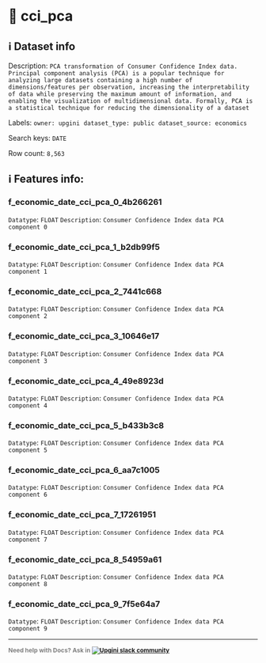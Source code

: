 # 📖 cci_pca 
## ℹ️ Dataset info 
Description: `PCA transformation of Consumer Confidence Index data. Principal component analysis (PCA) is a popular technique for analyzing large datasets containing a high number of dimensions/features per observation, increasing the interpretability of data while preserving the maximum amount of information, and enabling the visualization of multidimensional data. Formally, PCA is a statistical technique for reducing the dimensionality of a dataset` 

Labels: ` owner: upgini ` &nbsp;` dataset_type: public ` &nbsp;` dataset_source: economics ` &nbsp;

Search keys: 
` DATE ` &nbsp;

Row count: `8,563` 

## ℹ️ Features info:

### f_economic_date_cci_pca_0_4b266261
`Datatype`: `FLOAT`
`Description`: `Consumer Confidence Index data PCA component 0`

### f_economic_date_cci_pca_1_b2db99f5
`Datatype`: `FLOAT`
`Description`: `Consumer Confidence Index data PCA component 1`

### f_economic_date_cci_pca_2_7441c668
`Datatype`: `FLOAT`
`Description`: `Consumer Confidence Index data PCA component 2`

### f_economic_date_cci_pca_3_10646e17
`Datatype`: `FLOAT`
`Description`: `Consumer Confidence Index data PCA component 3`

### f_economic_date_cci_pca_4_49e8923d
`Datatype`: `FLOAT`
`Description`: `Consumer Confidence Index data PCA component 4`

### f_economic_date_cci_pca_5_b433b3c8
`Datatype`: `FLOAT`
`Description`: `Consumer Confidence Index data PCA component 5`

### f_economic_date_cci_pca_6_aa7c1005
`Datatype`: `FLOAT`
`Description`: `Consumer Confidence Index data PCA component 6`

### f_economic_date_cci_pca_7_17261951
`Datatype`: `FLOAT`
`Description`: `Consumer Confidence Index data PCA component 7`

### f_economic_date_cci_pca_8_54959a61
`Datatype`: `FLOAT`
`Description`: `Consumer Confidence Index data PCA component 8`

### f_economic_date_cci_pca_9_7f5e64a7
`Datatype`: `FLOAT`
`Description`: `Consumer Confidence Index data PCA component 9`



---

<span style="color:grey;font-weight:700;font-size:12px">
    Need help with Docs? Ask in
    <a href="https://4mlg.short.gy/join-upgini-community">
        <img alt="Upgini slack community" src="https://img.shields.io/badge/slack-@upgini-orange.svg?logo=slack">
    </a>
</span>
